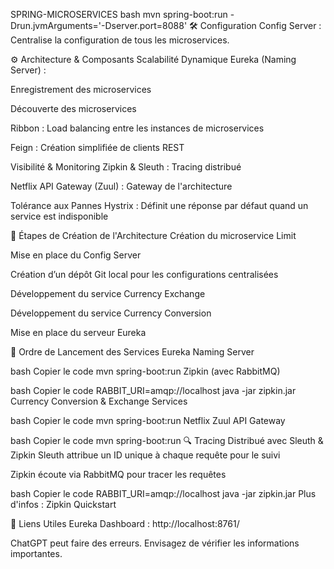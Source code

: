 SPRING-MICROSERVICES
bash
mvn spring-boot:run -Drun.jvmArguments='-Dserver.port=8088'
🛠️ Configuration
Config Server : Centralise la configuration de tous les microservices.

⚙️ Architecture & Composants
Scalabilité Dynamique
Eureka (Naming Server) :

Enregistrement des microservices

Découverte des microservices

Ribbon : Load balancing entre les instances de microservices

Feign : Création simplifiée de clients REST

Visibilité & Monitoring
Zipkin & Sleuth : Tracing distribué

Netflix API Gateway (Zuul) : Gateway de l'architecture

Tolérance aux Pannes
Hystrix : Définit une réponse par défaut quand un service est indisponible

🧱 Étapes de Création de l'Architecture
Création du microservice Limit

Mise en place du Config Server

Création d’un dépôt Git local pour les configurations centralisées

Développement du service Currency Exchange

Développement du service Currency Conversion

Mise en place du serveur Eureka

🚀 Ordre de Lancement des Services
Eureka Naming Server

bash
Copier le code
mvn spring-boot:run
Zipkin (avec RabbitMQ)

bash
Copier le code
RABBIT_URI=amqp://localhost java -jar zipkin.jar
Currency Conversion & Exchange Services

bash
Copier le code
mvn spring-boot:run
Netflix Zuul API Gateway

bash
Copier le code
mvn spring-boot:run
🔍 Tracing Distribué avec Sleuth & Zipkin
Sleuth attribue un ID unique à chaque requête pour le suivi

Zipkin écoute via RabbitMQ pour tracer les requêtes

bash
Copier le code
RABBIT_URI=amqp://localhost java -jar zipkin.jar
Plus d'infos : Zipkin Quickstart

🔗 Liens Utiles
Eureka Dashboard : http://localhost:8761/
















ChatGPT peut faire des erreurs. Envisagez de vérifier les informations importantes.

